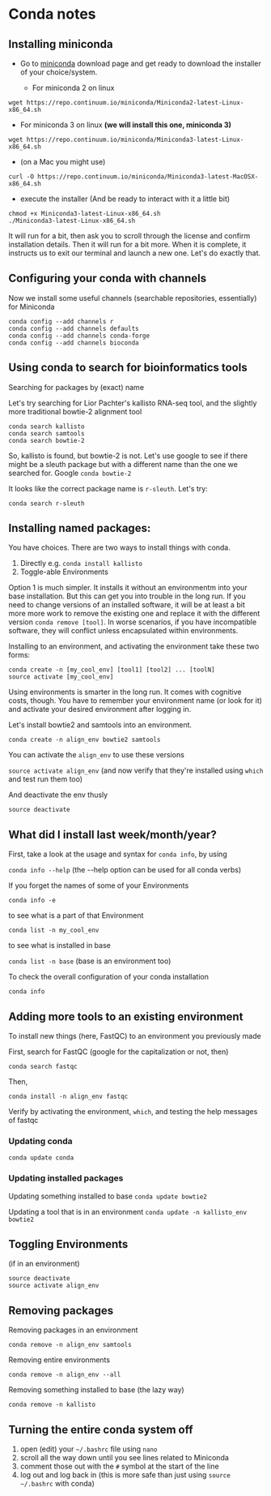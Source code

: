 # Conda notes
## Installing miniconda
* Go to [miniconda](https://conda.io/miniconda.html) download page and get ready to download the installer of your choice/system.

  * For miniconda 2 on linux

`wget https://repo.continuum.io/miniconda/Miniconda2-latest-Linux-x86_64.sh`

  * For miniconda 3 on linux **(we will install this one, miniconda 3)**

`wget https://repo.continuum.io/miniconda/Miniconda3-latest-Linux-x86_64.sh`

  * (on a Mac you might use)

`curl -O https://repo.continuum.io/miniconda/Miniconda3-latest-MacOSX-x86_64.sh`

 * execute the installer (And be ready to interact with it a little bit)

```
chmod +x Miniconda3-latest-Linux-x86_64.sh
./Miniconda3-latest-Linux-x86_64.sh
```

It will run for a bit, then ask you to scroll through the license and confirm installation details. Then it will run for a bit more. When it is complete, it instructs us to exit our terminal and launch a new one. Let's do exactly that.

## Configuring your conda with channels
Now we install some useful channels (searchable repositories, essentially) for Miniconda

```
conda config --add channels r
conda config --add channels defaults
conda config --add channels conda-forge
conda config --add channels bioconda
```

## Using conda to search for bioinformatics tools

Searching for packages by (exact) name

Let's try searching for Lior Pachter's kallisto RNA-seq tool, and the slightly more traditional bowtie-2 alignment tool

```
conda search kallisto
conda search samtools
conda search bowtie-2
```

So, kallisto is found, but bowtie-2 is not. Let's use google to see if there might be a sleuth package but with a different name than the one we searched for. Google `conda bowtie-2`

It looks like the correct package name is `r-sleuth`. Let's try:

`conda search r-sleuth`

## Installing named packages:

You have choices. There are two ways to install things with conda.
1. Directly e.g. `conda install kallisto`
2. Toggle-able Environments

Option 1 is much simpler. It installs it without an environmentm into your base installation. But this can get you into trouble in the long run. If you need to change versions of an installed software, it will be at least a bit more more work to remove the existing one and replace it with the different version `conda remove [tool]`. In worse scenarios, if you have incompatible software, they will conflict unless encapsulated within environments.

Installing to an environment, and activating the environment take these two forms:

```
conda create -n [my_cool_env] [tool1] [tool2] ... [toolN]
source activate [my_cool_env]
```
Using environments is smarter in the long run. It comes with cognitive costs, though. You have to remember your environment name (or look for it) and activate your desired environment after logging in.

Let's install bowtie2 and samtools into an environment.

`conda create -n align_env bowtie2 samtools`

You can activate the `align_env` to use these versions

`source activate align_env` (and now verify that they're installed using `which` and test run them too)

And deactivate the env thusly

`source deactivate`

## What did I install last week/month/year?

First, take a look at the usage and syntax for `conda info`, by using

`conda info --help` (the --help option can be used for all conda verbs)

If you forget the names of some of your Environments

`conda info -e`

to see what is a part of that Environment

`conda list -n my_cool_env`

to see what is installed in base

`conda list -n base` (base is an environment too)

To check the overall configuration of your conda installation

`conda info`


## Adding more tools to an existing environment

To install new things (here, FastQC) to an environment you previously made

First, search for FastQC (google for the capitalization or not, then)

`conda search fastqc`

Then,

`conda install -n align_env fastqc`

Verify by activating the environment, `which`, and testing the help messages of fastqc

### Updating conda
`conda update conda`

### Updating installed packages
Updating something installed to base
`conda update bowtie2`

Updating a tool that is in an environment
`conda update -n kallisto_env bowtie2`

## Toggling Environments

(if in an environment)
```
source deactivate
source activate align_env
```

## Removing packages
Removing packages in an environment

`conda remove -n align_env samtools`

Removing entire environments

`conda remove -n align_env --all`

Removing something installed to base (the lazy way)

`conda remove -n kallisto`

## Turning the entire conda system off

1. open (edit) your `~/.bashrc` file using `nano`
2. scroll all the way down until you see lines related to Miniconda
3. comment those out with the `#` symbol at the start of the line
4. log out and log back in (this is more safe than just using `source ~/.bashrc` with conda)

